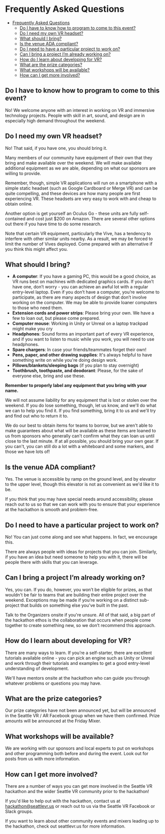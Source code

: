 # Frequently Asked Questions
- [Frequently Asked Questions](#frequently-asked-questions)
    - [Do I have to know how to program to come to this event?](#do-i-have-to-know-how-to-program-to-come-to-this-event)
    - [Do I need my own VR headset?](#do-i-need-my-own-vr-headset)
    - [What should I bring?](#what-should-i-bring)
    - [Is the venue ADA compliant?](#is-the-venue-ada-compliant)
    - [Do I need to have a particular project to work on?](#do-i-need-to-have-a-particular-project-to-work-on)
    - [Can I bring a project I’m already working on?](#can-i-bring-a-project-im-already-working-on)
    - [How do I learn about developing for VR?](#how-do-i-learn-about-developing-for-vr)
    - [What are the prize categories?](#what-are-the-prize-categories)
    - [What workshops will be available?](#what-workshops-will-be-available)
    - [How can I get more involved?](#how-can-i-get-more-involved)

## Do I have to know how to program to come to this event?
No! We welcome anyone with an interest in working on VR and immersive technology projects. People with skill in art, sound, and design are in especially high demand throughout the weekend.

## Do I need my own VR headset?
No! That said, if you have one, you should bring it.

Many members of our community have equipment of their own that they bring and make available over the weekend. We will make available additional equipment as we are able, depending on what our sponsors are willing to provide.

Remember, though, simple VR applications will run on a smartphone with a simple static headset (such as Google Cardboard or Merge VR) and can be quite compelling, and these devices are how many people are first experiencing VR. These headsets are very easy to work with and cheap to obtain online.

Another option is get yourself an Oculus Go - these units are fully self-contained and cost just $200 on Amazon. There are several other options out there if you have time to do some research.

Note that certain VR equipment, particularly the Vive, has a tendency to interfere with other similar units nearby. As a result, we may be forced to limit the number of Vives deployed. Come prepared with an alternative if you think this might affect you.

## What should I bring?
- **A computer**: If you have a gaming PC, this would be a good choice, as VR runs best on machines with dedicated graphics cards. If you don’t have one, don’t worry - you can achieve an awful lot with a regular entry-level laptop. Even if you don’t have a computer, you’re welcome to participate, as there are many aspects of design that don’t involve working on the computer. We may be able to provide loaner computers to those who need them.
- **Extension cords and power strips**: Please bring your own. We have a few to loan out, but please come prepared.
- **Computer mouse**: Working in Unity or Unreal on a laptop trackpad might make you cry
- **Headphones**: Sound forms an important part of every VR experience, and if you want to listen to music while you work, you will need to use headphones.
- **Spare chargers**: In case your friends/teammates forget their own!
- **Pens, paper, and other drawing supplies**: It's always helpful to have something write on while you're doing design work.
- **Pillows/blankets/sleeping bags** (if you plan to stay overnight)
- **Toothbrush, toothpaste, and deodorant**: Please, for the sake of everyone else, bring and use these.

**Remember to properly label any equipment that you bring with your name.**

We will not assume liability for any equipment that is lost or stolen over the weekend. If you do lose something, though, let us know, and we'll do what we can to help you find it. If you find something, bring it to us and we'll try and find out who to return it to.

We do our best to obtain items for teams to borrow, but we aren't able to make guarantees about what will be available as these items are loaned to us from sponsors who generally can't confirm what they can loan us until close to the last minute. If at all possible, you should bring your own gear. If you can't, you can still do a lot with a whiteboard and some markers, and those we have lots of!

## Is the venue ADA compliant?
Yes. The venue is accessible by ramp on the ground level, and by elevator to the upper level, though this elevator is not as convenient as we'd like it to be.

If you think that you may have special needs around accessibility, please reach out to us so that we can work with you to ensure that your experience at the hackathon is smooth and problem-free.

## Do I need to have a particular project to work on?
No! You can just come along and see what happens. In fact, we encourage this.

There are always people with ideas for projects that you can join. Similarly, if you have an idea but need someone to help you with it, there will be people there with skills that you can leverage.

## Can I bring a project I’m already working on?
Yes, you can. If you do, however, you won’t be eligible for prizes, as that wouldn't be fair to teams that are building their entire project over the weekend. Exceptions may be made if you’re working on a distinct sub-project that builds on something else you've built in the past.

Talk to the Organizers onsite if you're unsure. All of that said, a big part of the hackathon ethos is the collaboration that occurs when people come together to create something new, so we don’t recommend this approach.

## How do I learn about developing for VR?
There are many ways to learn. If you’re a self-starter, there are excellent tutorials available online - you can pick an engine such as Unity or Unreal and work through their tutorials and examples to get a good entry-level understanding of development.

We'll have mentors onsite at the hackathon who can guide you through whatever problems or questions you may have.

## What are the prize categories?
Our prize categories have not been announced yet, but will be announced in the Seattle VR / AR Facebook group when we have them confirmed. Prize amounts will be announced at the Friday Mixer.

## What workshops will be available?
We are working with our sponsors and local experts to put on workshops and other programming both before and during the event. Look out for posts from us with more information.

## How can I get more involved?
There are a number of ways you can get more involved in the Seattle VR hackathon and the wider Seattle VR community prior to the hackathon!

If you'd like to help out with the hackathon, contact us at hackathon@seattlevr.us or reach out to us via the Seattle VR Facebook or Slack groups.

If you want to learn about other community events and mixers leading up to the hackathon, check out seattlevr.us for more information.